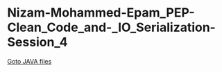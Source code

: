# Nizam-Mohammed-Epam_PEP-Clean_Code_and-_IO_Serialization-Session_4

[Goto JAVA files](https://github.com/nizam19/Nizam-Mohammed-Epam_PEP-Clean_Code_and-_IO_Serialization-Session_4/tree/master/com.epam.clean/src/main/java/com/epam/clean)
